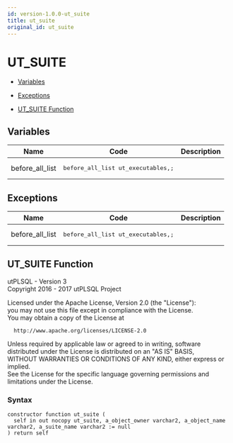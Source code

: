 ```yaml
---
id: version-1.0.0-ut_suite
title: ut_suite
original_id: ut_suite
---
```


# UT_SUITE




- [Variables](#variables)

- [Exceptions](#exceptions)

- [UT_SUITE Function](#ut_suite)



## Variables<a name="variables"></a>

Name | Code | Description
--- | --- | ---
before_all_list | <pre>before_all_list ut_executables,;</pre> | 



## Exceptions<a name="exceptions"></a>

Name | Code | Description
--- | --- | ---
before_all_list | <pre>before_all_list ut_executables,;</pre> | 




 
## UT_SUITE Function<a name="ut_suite"></a>


<p>
<p>utPLSQL - Version 3<br />  Copyright 2016 - 2017 utPLSQL Project</p><p>  Licensed under the Apache License, Version 2.0 (the &quot;License&quot;):<br />  you may not use this file except in compliance with the License.<br />  You may obtain a copy of the License at</p><pre><code>  http://www.apache.org/licenses/LICENSE-2.0</code></pre><p>  Unless required by applicable law or agreed to in writing, software<br />  distributed under the License is distributed on an &quot;AS IS&quot; BASIS,<br />  WITHOUT WARRANTIES OR CONDITIONS OF ANY KIND, either express or implied.<br />  See the License for the specific language governing permissions and<br />  limitations under the License.</p>
</p>

### Syntax
```plsql
constructor function ut_suite (
  self in out nocopy ut_suite, a_object_owner varchar2, a_object_name varchar2, a_suite_name varchar2 := null
) return self
```

 





 
